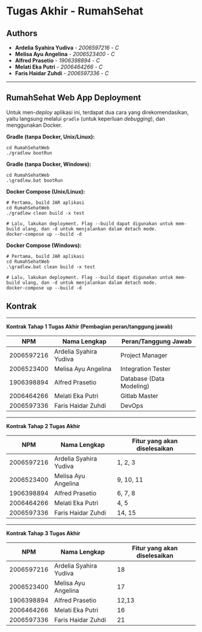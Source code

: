 # Tugas Akhir - RumahSehat
## Authors
* **Ardelia Syahira Yudiva** - *2006597216* - *C*
* **Melisa Ayu Angelina** - *2006523400* - *C*
* **Alfred Prasetio** - *1906398894* - *C*
* **Melati Eka Putri** - *2006464266* - *C*
* **Faris Haidar Zuhdi** - *2006597336* - *C*

---
## RumahSehat Web App Deployment
Untuk men-*deploy* aplikasi ini, terdapat dua cara yang direkomendasikan, yaitu langsung melalui `gradle` (untuk keperluan *debugging*), dan menggunakan Docker.

**Gradle (tanpa Docker, Unix/Linux):**
```
cd RumahSehatWeb
./gradlew bootRun
```

**Gradle (tanpa Docker, Windows):**
```
cd RumahSehatWeb
.\gradlew.bat bootRun
```

**Docker Compose (Unix/Linux):**
```
# Pertama, build JAR aplikasi
cd RumahSehatWeb
./gradlew clean build -x test

# Lalu, lakukan deployment. Flag --build dapat digunakan untuk mem-build ulang, dan -d untuk menjalankan dalam detach mode.
docker-compose up --build -d
```

**Docker Compose (Windows):**
```
# Pertama, build JAR aplikasi
cd RumahSehatWeb
.\gradlew.bat clean build -x test

# Lalu, lakukan deployment. Flag --build dapat digunakan untuk mem-build ulang, dan -d untuk menjalankan dalam detach mode.
docker-compose up --build -d
```

## Kontrak

---
**Kontrak Tahap 1 Tugas Akhir (Pembagian peran/tanggung jawab)**

| NPM        | Nama Lengkap | Peran/Tanggung Jawab |
|------------| --- |------------------------------| 
| 2006597216 | Ardelia Syahira Yudiva | Project Manager              |                       
| 2006523400 | Melisa Ayu Angelina | Integration  Tester            |                    
| 1906398894 | Alfred Prasetio | Database (Data Modeling)     |                                              
| 2006464266 | Melati Eka Putri | Gitlab Master                 |                        
| 2006597336 | Faris Haidar Zuhdi | DevOps                       |                                               
---
**Kontrak Tahap 2 Tugas Akhir**

| NPM        | Nama Lengkap | Fitur yang akan diselesaikan |
|------------| --- |------------------------------| 
| 2006597216 | Ardelia Syahira Yudiva | 1, 2, 3 |                       
| 2006523400 | Melisa Ayu Angelina | 9, 10, 11 |                    
| 1906398894 | Alfred Prasetio | 6, 7, 8 |                                              |
| 2006464266 | Melati Eka Putri | 4, 5  |                        
| 2006597336 | Faris Haidar Zuhdi | 14, 15 |                                               |
---
**Kontrak Tahap 3 Tugas Akhir**

| NPM        | Nama Lengkap | Fitur yang akan diselesaikan |
|------------| --- |------------------------------|
| 2006597216 | Ardelia Syahira Yudiva | 18                           |                       
| 2006523400 | Melisa Ayu Angelina | 17                           |                    
| 1906398894 | Alfred Prasetio | 12,13                        |                                              |
| 2006464266 | Melati Eka Putri | 16                           |                        
| 2006597336 | Faris Haidar Zuhdi | 21                           |
